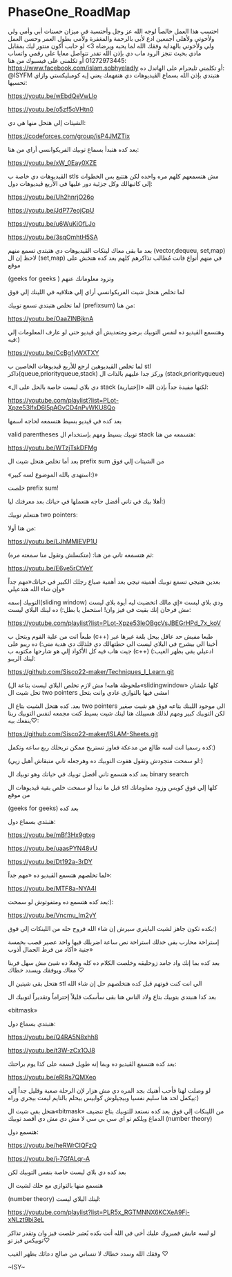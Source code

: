 # PhaseOne_RoadMap
احتسب هذا العمل خالصاً لوجه الله عز وجل وأحتسبة في ميزان حسنات أبي وأمي ولي ولأخوتي وﻷهلي أجمعين ادع لأبي بالرحمة والمغفرة ولأمي بطول العمر وحسن العمل ولي ولأخوتي بالهداية وفقك الله لما يحبه ويرضاه 3>
لو حابب أكون منتور ليك بمقابل مادي  بحيث تنجز الرود ماب دي بإذن الله تقدر تتواصل معايا على رقمي واتساب 
01272973445
أو تكلمني على فيسبوك من هنا: 
https://www.facebook.com/islam.sobhyeladly
أو تكلمني تليجرام على الهاندل ده: 
@ISYFM
هتبتدي بإذن الله بسماع الڤيديوهات دي هتفهمك يعني إيه كومبليكستي وازاي تحسبها: 

https://youtu.be/wEbdQeVwLlo

https://youtu.be/o5zf5oVHtn0

الشيتات إلي هتحل منها هي دي: 

https://codeforces.com/group/isP4JMZTix

بعد كده هتبدأ بسماع توبيك الفريكوانسي أراي من هنا: 

https://youtu.be/xW_0Eay0XZE

الڤيديوهات دي خاصة ب stls مش هتسمعهم كلهم مره واحده لكن هتتبع بس الخطوات إلي كاتبهالك وكل جزئية دور عليها في الأربع ڤيديوهات دول: 

https://youtu.be/Uh2hnrjO26o

https://youtu.be/JdP77eojCpU

https://youtu.be/u6WuKiOfLJo

https://youtu.be/3sqOmhtH5SA

بعد ما بقى معاك لينكات الڤيديوهات دي هتبتدي تسمع منهم (vector,dequeu, set,map)  لاحظ إن ال (set,map) في منهم أنواع فانت مُطالب تذاكرهم كلهم بعد كده هتخش على موقع

(geeks for geeks ) وتزود معلوماتك عنهم 

لما تخلص هتحل شيت الفريكوانسي أراي إلي هتلاقيه في اللينك إلي فوق 

لما تخلص هتبتدي تسمع توبيك (prefixsum)  من هنا: 

https://youtu.be/OaaZlNBjknA

وهتسمع الڤيديو ده لنفس التوبيك برضو ومتعديش أي ڤيديو حتى لو عارف المعلومات إلي فيه:) 

https://youtu.be/CcBg1yWXTXY

لما تخلص الڤيديوهين ارجع للأربع ڤيديوهات الخاصين ب stl ذاكر(queue,priorityqueue,stack) وركز جدا عليهم بالذات ال (stack,priorityqueue) 

«دي بلاي ليست خاصة بالحل على ال stack (إختيارية)»  لكنها مفيدة جداً بإذن الله: 

https://youtube.com/playlist?list=PLot-Xpze53lfxD6l5pAGvCD4nPvWKU8Qo

بعد كده في ڤيديو بسيط هتسمعه لحاجه اسمها

valid parentheses توبيك بسيط ومهم بإستخدام ال stack  هتسمعه من هنا: 

https://youtu.be/WTzjTskDFMg

بعد أما تخلص هتحل شيت ال prefix sum من الشيتات إلي فوق 

«استهدى بالله الموضوع لسه كبير:)» 

خلصت prefix sum! 

أهلا بيك في تاني أفضل حاجه هتعملها في حياتك بعد معرفتك ليا:) 

هتتعلم توبيك two pointers: 

من هنا أولا: 

https://youtu.be/LJhMMIEVP1U

ثم هتسمعه تاني من هنا:  (متكسلش وتقول منا سمعته مره): 

https://youtu.be/E6ve5rCtVeY

بعدين هتيجي تسمع توبيك أهميته تيجي بعد أهمية صباع رجلك الكبير في حياتك«مهم جداً وإن شاء الله هتدعيلي» 

التوبيك إسمه(sliding window) ودي بلاي ليست «إي مالك اتخضيت ليه أيوة بلاي ليست مش فرحان إنك بقيت في فيز وان!  استحمل يا بطل:) ده لينك البلاي ليست: 

https://youtube.com/playlist?list=PLot-Xpze53leOBgcVsJBEGrHPd_7x_koV

طبعاً انت من علية القوم وبتحل ب (c++) طبعا مفيش حد عاقل بيحل بلغة غيرها غير أخينا الي بيشرح في البلاي ليست الي حطتهالك دي فلذلك دي هدية مني:)  ده ريبو على جيت هاب فيه كل الأكواد إلي هو شارحها مكتوبه ب (c++) ادعيلي بقى بظهر الغيب:)  لينك الريبو: 

https://github.com/Sisco22-maker/Techniques_I_Learn.git

(ملحوظة هامه!  مش لازم تخلص البلاي ليست بتاعة ال«slidingwindow» كلها علشان تحل شيت ال two pointers امشي فيها بالتوازي عادي وانت بتحل 

بعد. كده هتحل الشيت بتاع ال two pointers الي موجود اللينك بتاعه فوق هو شيت صغير لكن التوبيك كبير ومهم لذلك هسيبلك هنا لينك شيت بسيط كنت مجمعه لنفس التوبيك ربنا ينفعك بيه♡: 

https://github.com/Sisco22-maker/ISLAM-Sheets.git

كده رسميا انت لسه طالع من مدعكة فعاوز تستريح ممكن تريحلك ربع ساعه وتكمل:) 

(لو سمحت متجودش وتقول هفوت التوبيك ده وهرجعله تاني متبقاش أهبل زيي:) 

بعد كده هتسمع تاني أفضل توبيك في حياتك وهو توبيك ال binary search  

قبل ما تبدأ لو سمحت خلص بقية ڤيديوهات ال stl كلها إلي فوق كويس وزود معلوماتك من موقع 

(geeks for geeks)  بعد كده

هتبتدي بسماع دول: 

https://youtu.be/mBf3Hx9gtxg

https://youtu.be/uaasPYN48vU

https://youtu.be/Dt192a-3rDY

لما تخلصهم هتسمع الڤيديو ده «مهم جداً»: 

https://youtu.be/MTF8a-NYA4I

بعد كده هتسمع ده ومتفوتوش لو سمحت:): 

https://youtu.be/Vncmu_Im2yY

بكده تكون جاهز لشيت الباينري سيرش إن شاء الله فروح حله من اللينكات إلي فوق:) 

إستراحة محارب بقى خدلك استراحة نص ساعة اضربلك فيها واحد عصير قصب بخمسة جنية «أكاد من فرط الجمال أذوب» 

بعد كده بما إنك واد جامد زوحليقه وخلصت الكلام ده كله وفعلا ده شيئ مش سهل فربنا معاك ويوفقك ويسدد خطاك ♡

هتحل بقى شيتين ال stl الي انت كنت فوتهم قبل كده هتخلصهم حل إن شاء الله 

بعد كدا هنبتدي بتوبيك بتاع ولاد الناس هنا بقى سأسكت قليلاً إحتراماً وتقديراً لتوبيك ال 

«bitmask» 

هتبتدي بسماع دول: 

https://youtu.be/Q4RA5N8xhh8

https://youtu.be/t3W-zCx1OJ8

بعد كده هتسمع الڤيديو ده وبما إنه طويل قسمه على كذا يوم براحتك: 

https://youtu.be/eRlRs7QMXeo

لو وصلت لهنا فأحب أهنيك بجد المره دي مش هزار لإن الرحلة صعبة وقليل جداً إلي بيكمل لحد هنا سليم نفسيا وبيجيلوش كوابيس بيحلم بالتايم ليمت بيجري وراه:) 

هتحل بقى شيت ال«bitmask» من اللينكات إلي فوق بعد كده نستعد للتوبيك بتاع تنضيف الدماغ ويلكم تو اي سي بي سي لا مش دي مش دي أقصد توبيك (number theory) 

هتسمع دول: 

https://youtu.be/heRWrCIQFzQ

https://youtu.be/j-7GfALqr-A

بعد كده دي بلاي ليست خاصة بنفس التوبيك لكن 

هتسمع منها بالتوازي مع حلك لشيت ال

(number theory)  لينك البلاي ليست: 

https://youtube.com/playlist?list=PLR5x_RGTMNNX6KCXeA9Fj-xNLzt9bi3eL

لو لسه عايش فمبروك عليك أخي في الله أنت بكده يُعتبر خلصت فيز وان وتقدر تذاكر توبيكس فيز تو♡

وفقك الله وسدد خطاك لا تنساني من صالح دعائك بظهر الغيب ♡

~ISY~
